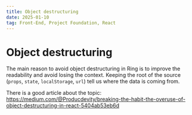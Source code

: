 ```yaml
---
title: Object destructuring
date: 2025-01-10
tag: Front-End, Project Foundation, React
---
```


# Object destructuring

The main reason to avoid object destructuring in Ring is to improve the readability and avoid losing the context. Keeping the root of the source (`props`, `state`, `localStorage`, `url`) tell us where the data is coming from.

There is a good article about the topic: https://medium.com/@Producdevity/breaking-the-habit-the-overuse-of-object-destructuring-in-react-5404ab53eb6d
